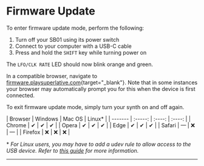 # Firmware Update

<article>

To enter firmware update mode, perform the following:

1. Turn off your SB01 using its power switch
2. Connect to your computer with a USB-C cable
3. Press and hold the `SHIFT` key while turning power on

The `LFO/CLK RATE` LED should now blink orange and green.

In a compatible browser, navigate to [firmware.playsuperlative.com](https://firmware.playsuperlative.com/){target="_blank"}. Note that in some instances your browser may automatically prompt you for this when the device is first connected.

To exit firmware update mode, simply turn your synth on and off again.

<div id="browser-chart">
| Browser | Windows | Mac OS | Linux* |
| ------- | :-----: | :----: | :----: |
| Chrome  | ✔       | ✔      | ✔      |
| Opera   | ✔       | ✔      | ✔      |
| Edge    | ✔       | ✔      | ✔      |
| Safari  | —       | ❌     | —      |
| Firefox | ❌      | ❌     | ❌     |
</div>

\* *For Linux users, you may have to add a udev rule to allow access to the USB device. Refer to [this guide](#linux-webusb-compatibility) for more information.*




</article>

---
